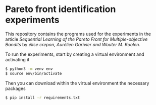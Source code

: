 # Pareto front identification experiments
This repository contains the programs used for the experiments in the
article *Sequential Learning of the Pareto Front for Multiple-objective Bandits*
by *élise crepon, Aurélien Garivier and Wouter M. Koolen*.

To run the experiments, start by creating a virtual environment and activating it
```bash
$ python3 -m venv env
$ source env/bin/activate
```

Then you can download within the virtual environment the necessary packages
```bash
$ pip install -r requirements.txt
```
